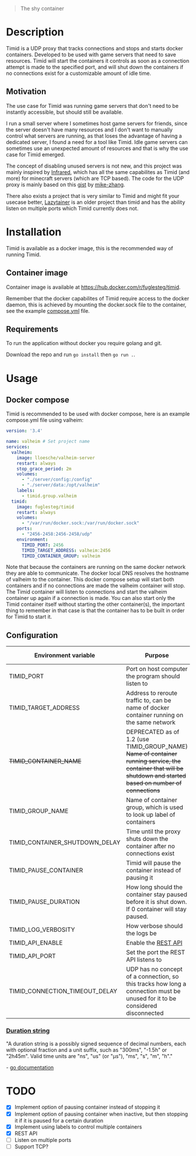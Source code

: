 > The shy container
# Description
Timid is a UDP proxy that tracks connections and stops and starts docker containers.
Developed to be used with game servers that need to save resources.
Timid will start the containers it controls as soon as a connection attempt is made to the specified port, and will shut down the containers
if no connections exist for a customizable amount of idle time.

## Motivation
The use case for Timid was running game servers that don't need to be instantly accessible,
but should still be available.

I run a small server where I sometimes host game servers for friends, since the server
doesn't have many resources and I don't want to manually control what servers are running, as that
loses the advantage of having a dedicated server, I found a need for a tool like Timid.
Idle game servers can sometimes use an unexpected amount of resources and that is why 
the use case for Timid emerged.

The concept of disabling unused servers is not new, and this project was mainly inspired by 
[Infrared](https://github.com/haveachin/infrared), which has all the same capabilites as Timid (and more) for minecraft servers (which are TCP based).
The code for the UDP proxy is mainly based on this [gist](https://gist.github.com/mike-zhang/3853251) by [mike-zhang](https://github.com/mike-zhang).

There also exists a project that is very similar to Timid and might fit your usecase better, [Lazytainer](https://github.com/vmorganp/Lazytainer) 
is an older project than timid and has the ability listen on multiple ports which Timid currently does not.

# Installation
Timid is available as a docker image, this is the recommended way of running Timid.

## Container image
Container image is available at https://hub.docker.com/r/fuglesteg/timid.

Remember that the docker capabilites of Timid require access to the docker daemon,
this is achieved by mounting the docker.sock file to the container, see the example 
[compose.yml](#docker-compose) file.

## Requirements
To run the application without docker you require golang and git.

Download the repo and run ```go install``` then ```go run .```.

# Usage
## Docker compose
Timid is recommended to be used with docker compose, here is an example compose.yml file
using valheim:
```yaml
version: '3.4'

name: valheim # Set project name
services:
  valheim:
    image: lloesche/valheim-server
    restart: always
    stop_grace_period: 2m
    volumes:
      - "./server/config:/config"
      - "./server/data:/opt/valheim"
    labels:
      - timid.group.valheim
  timid:
    image: fuglesteg/timid
    restart: always
    volumes:
      - "/var/run/docker.sock:/var/run/docker.sock"
    ports:
      - "2456-2458:2456-2458/udp"
    environment:
      TIMID_PORT: 2456
      TIMID_TARGET_ADDRESS: valheim:2456
      TIMID_CONTAINER_GROUP: valheim
```

Note that because the containers are running on the same docker network they are able to communicate.
The docker local DNS resolves the hostname of valheim to the container.
This docker compose setup will start both containers and if no connections are made the valheim container will stop.
The Timid container will listen to connections and start the valheim container up again if a connection is made.
You can also start only the Timid container itself without starting the other container(s), the important thing to remember
in that case is that the container has to be built in order for Timid to start it.

## Configuration

|Environment variable| Purpose | Type | Default Value |
|---|---|---|---|
|TIMID_PORT| Port on host computer the program should listen to|Integer| Unset & required |
|TIMID_TARGET_ADDRESS| Address to reroute traffic to, can be name of docker container running on the same network| String\|/URL| Unset & required |
|<s>TIMID_CONTAINER_NAME</s>| DEPRECATED as of 1.2 (use TIMID_GROUP_NAME)    <s>Name of container running service, the container that will be shutdown and started based on number of connections</s>| String| Unset |
|TIMID_GROUP_NAME| Name of container group, which is used to look up label of containers | String | Unset & required |
|TIMID_CONTAINER_SHUTDOWN_DELAY| Time until the proxy shuts down the container after no connections exist| <a href="#duration-string">Duration string</a>| 1 minute |
|TIMID_PAUSE_CONTAINER| Timid will pause the container instead of pausing it | Boolean| false |
|TIMID_PAUSE_DURATION| How long should the container stay paused before it is shut down. If 0 container will stay paused. | <a href="#duration-string">Duration string</a> | 0 |
|TIMID_LOG_VERBOSITY| How verbose should the logs be| Integer, Range 1-6| 1 |
|TIMID_API_ENABLE| Enable the <a href="/docs/api.md">REST API</a> | Boolean | false |
|TIMID_API_PORT| Set the port the REST API listens to | integer | 80 |
|TIMID_CONNECTION_TIMEOUT_DELAY| UDP has no concept of a connection, so this tracks how long a connection must be unused for it to be considered disconnected| <a href="#duration-string">Duration string</a> | 1 minute |

### [Duration string](https://pkg.go.dev/time#ParseDuration)
"A duration string is a possibly signed sequence of decimal numbers, each with optional fraction and a unit suffix, such as "300ms", "-1.5h" or "2h45m". Valid time units are "ns", "us" (or "µs"), "ms", "s", "m", "h"."

\- [go documentation](https://pkg.go.dev/time#ParseDuration)

# TODO
- [x] Implement option of pausing container instead of stopping it
- [x] Implement option of pausing container when inactive, but then stopping it if it is paused for a certain duration
- [x] Implement using labels to control multiple containers
- [x] REST API
- [ ] Listen on multiple ports
- [ ] Support TCP?
